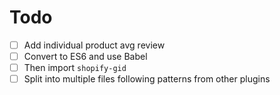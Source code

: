 # Todo

- [ ] Add individual product avg review
- [ ] Convert to ES6 and use Babel
- [ ] Then import `shopify-gid`
- [ ] Split into multiple files following patterns from other plugins
